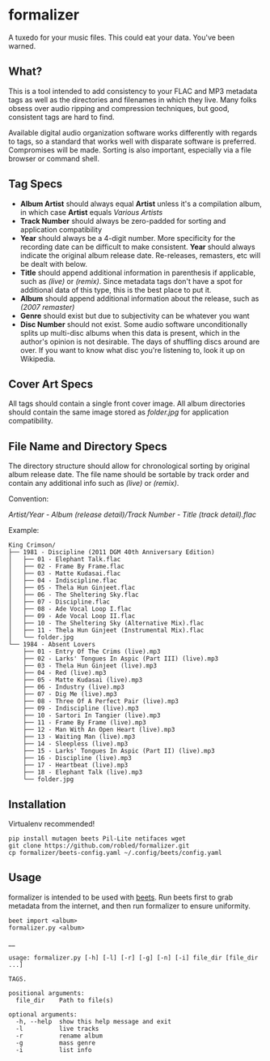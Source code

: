 formalizer
==========
A tuxedo for your music files.  This could eat your data. You've been warned.

What?
-------
This is a tool intended to add consistency to your FLAC and MP3 metadata tags as well as the directories and filenames in which they live.  Many folks obsess over audio ripping and compression techniques, but good, consistent tags are hard to find.  

Available digital audio organization software works differently with regards to tags, so a standard that works well with disparate software is preferred.  Compromises will be made.  Sorting is also important, especially via a file browser or command shell.

Tag Specs
---------

 - **Album Artist** should always equal **Artist** unless it's a compilation album, in which case **Artist** equals *Various Artists*
 - **Track Number** should always be zero-padded for sorting and application compatibility
 - **Year** should always be a 4-digit number.  More specificity for the recording date can be difficult to make consistent.  **Year** should always indicate the original album release date.  Re-releases, remasters, etc will be dealt with below.
 - **Title** should append additional information in parenthesis if applicable, such as *(live)* or *(remix)*.  Since metadata tags don't have a spot for additional data of this type, this is the best place to put it.
 - **Album** should append additional information about the release, such as *(2007 remaster)*
 - **Genre** should exist but due to subjectivity can be whatever you want
 - **Disc Number** should not exist.  Some audio software unconditionally splits up multi-disc albums when this data is present, which in the author's opinion is not desirable.  The days of shuffling discs around are over.  If you want to know what disc you're listening to, look it up on Wikipedia.

Cover Art Specs
---------------
All tags should contain a single front cover image.  All album directories should contain the same image stored as *folder.jpg* for application compatibility.

File Name and Directory Specs
-----------------------------
The directory structure should allow for chronological sorting by original album release date.  The file name should be sortable by track order and contain any additional info such as *(live)* or *(remix)*.

Convention:

*Artist/Year - Album (release detail)/Track Number - Title (track detail).flac*

Example:

    King Crimson/
    ├── 1981 - Discipline (2011 DGM 40th Anniversary Edition)
    │   ├── 01 - Elephant Talk.flac
    │   ├── 02 - Frame By Frame.flac
    │   ├── 03 - Matte Kudasai.flac
    │   ├── 04 - Indiscipline.flac
    │   ├── 05 - Thela Hun Ginjeet.flac
    │   ├── 06 - The Sheltering Sky.flac
    │   ├── 07 - Discipline.flac
    │   ├── 08 - Ade Vocal Loop I.flac
    │   ├── 09 - Ade Vocal Loop II.flac
    │   ├── 10 - The Sheltering Sky (Alternative Mix).flac
    │   ├── 11 - Thela Hun Ginjeet (Instrumental Mix).flac
    │   └── folder.jpg
    └── 1984 - Absent Lovers
        ├── 01 - Entry Of The Crims (live).mp3
        ├── 02 - Larks' Tongues In Aspic (Part III) (live).mp3
        ├── 03 - Thela Hun Ginjeet (live).mp3
        ├── 04 - Red (live).mp3
        ├── 05 - Matte Kudasai (live).mp3
        ├── 06 - Industry (live).mp3
        ├── 07 - Dig Me (live).mp3
        ├── 08 - Three Of A Perfect Pair (live).mp3
        ├── 09 - Indiscipline (live).mp3
        ├── 10 - Sartori In Tangier (live).mp3
        ├── 11 - Frame By Frame (live).mp3
        ├── 12 - Man With An Open Heart (live).mp3
        ├── 13 - Waiting Man (live).mp3
        ├── 14 - Sleepless (live).mp3
        ├── 15 - Larks' Tongues In Aspic (Part II) (live).mp3
        ├── 16 - Discipline (live).mp3
        ├── 17 - Heartbeat (live).mp3
        ├── 18 - Elephant Talk (live).mp3
        └── folder.jpg

Installation
------------
Virtualenv recommended!

    pip install mutagen beets Pil-Lite netifaces wget
    git clone https://github.com/robled/formalizer.git
    cp formalizer/beets-config.yaml ~/.config/beets/config.yaml

Usage
-----
formalizer is intended to be used with [beets](http://beets.radbox.org/).  Run beets first to grab metadata from the internet, and then run formalizer to ensure uniformity.

    beet import <album>
    formalizer.py <album>
__

    
    usage: formalizer.py [-h] [-l] [-r] [-g] [-n] [-i] file_dir [file_dir ...]
    
    TAGS.
    
    positional arguments:
      file_dir    Path to file(s)
    
    optional arguments:
      -h, --help  show this help message and exit
      -l          live tracks
      -r          rename album
      -g          mass genre
      -i          list info


